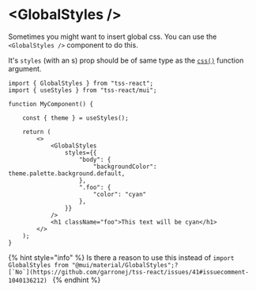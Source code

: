 # \<GlobalStyles />

Sometimes you might want to insert global css. You can use the `<GlobalStyles />` component to do this.

It's `styles` (with an s) prop should be of same type as the [`css()`](makestyles.md#usestyles) function argument.

```tsx
import { GlobalStyles } from "tss-react";
import { useStyles } from "tss-react/mui";

function MyComponent() {

    const { theme } = useStyles();

    return (
        <>
            <GlobalStyles
                styles={{
                    "body": {
                        "backgroundColor": theme.palette.background.default,
                    },
                    ".foo": {
                        "color": "cyan"
                    },
                }}
            />
            <h1 className="foo">This text will be cyan</h1>
        </>
    );
}
```

{% hint style="info" %}
Is there a reason to use this instead of  `import GlobalStyles from "@mui/material/GlobalStyles";?`  \
``[`No`](https://github.com/garronej/tss-react/issues/41#issuecomment-1040136212) ``&#x20;
{% endhint %}
